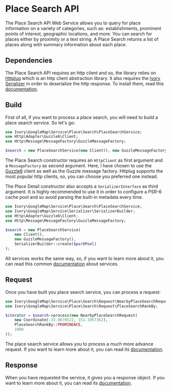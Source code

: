 # Place Search API

The Place Search API Web Service allows you to query for place information on a variety of categories, such as: 
establishments, prominent points of interest, geographic locations, and more. You can search for places either by 
proximity or a text string. A Place Search returns a list of places along with summary information about each place.

## Dependencies

The Place Search API requires an http client and so, the library relies on [Httplug](http://httplug.io/) which is 
an http client abstraction library. It also requires the [Ivory Serializer](https://github.com/egeloen/ivory-serializer) 
in order to deserialize the http response. To install them, read this [documentation](/doc/installation.md).

## Build

First of all, if you want to process a place search, you will need to build a place search service. So let's go:

``` php
use Ivory\GoogleMap\Service\Place\Search\PlaceSearchService;
use Http\Adapter\Guzzle6\Client;
use Http\Message\MessageFactory\GuzzleMessageFactory;

$search = new PlaceSearchService(new Client(), new GuzzleMessageFactory());
```

The Place Search constructor requires an `HttpClient` as first argument and a `MessageFactory` as second argument. 
Here, I have chosen to use the [Guzzle6](http://docs.guzzlephp.org/en/latest/psr7.html) client as well as the Guzzle 
message factory. Httplug supports the most popular http clients, so, you can choose you preferred one instead.

The Place Detail constructor also accepts a `SerializerInterface` as third argument. It is highly recommended to 
use it in order to configure a PSR-6 cache pool and so avoid parsing the built-in metadata every time.  

``` php
use Ivory\GoogleMap\Service\Place\Search\PlaceSearchService;
use Ivory\GoogleMap\Service\Serializer\SerializerBuilder;
use Http\Adapter\Guzzle6\Client;
use Http\Message\MessageFactory\GuzzleMessageFactory;

$search = new PlaceSearchService(
    new Client(),
    new GuzzleMessageFactory(),
    SerializerBuilder::create($psr6Pool)
);
```

All services works the same way, so, if you want to learn more about it, you can read this common 
[documentation](/doc/service/service.md) about services.

## Request

Once you have built you place search service, you can process a request:

``` php
use Ivory\GoogleMap\Service\Place\Search\Request\NearbyPlaceSearchRequest;
use Ivory\GoogleMap\Service\Place\Search\Request\PlaceSearchRankBy;

$iterator = $search->process(new NearbyPlaceSearchRequest(
    new Coordinate(-33.8670522, 151.1957362),
    PlaceSearchRankBy::PROMINENCE,
    1000
));
```

The place search service allows you to process a much more advance request. If you want to learn more about it, you 
can read its [documentation](/doc/service/place/search/place_search_request.md).

## Response

When you have requested the service, it gives you a response object. If you want to learn more about it, you can read 
its [documentation](/doc/service/place/search/place_search_response.md).

